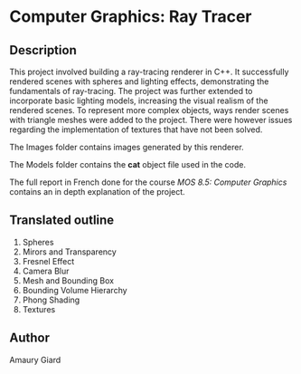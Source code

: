 # Computer Graphics: Ray Tracer

## Description

This project involved building a ray-tracing renderer in C++. It successfully rendered scenes with spheres and lighting effects, demonstrating the fundamentals of ray-tracing. The project was further extended to incorporate basic lighting models, increasing the visual realism of the rendered scenes. To represent more complex objects, ways render scenes with triangle meshes were added to the project. There were however issues regarding the implementation of textures that have not been solved.

The Images folder contains images generated by this renderer.

The Models folder contains the __cat__ object file used in the code.

The full report in French done for the course *MOS 8.5: Computer Graphics* contains an in depth explanation of the project.

## Translated outline

1. Spheres
1. Mirors and Transparency
1. Fresnel Effect
1. Camera Blur
1. Mesh and Bounding Box
1. Bounding Volume Hierarchy
1. Phong Shading
1. Textures

## Author

Amaury Giard
